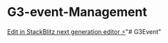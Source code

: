 # G3-event-Management

[Edit in StackBlitz next generation editor ⚡️](https://stackblitz.com/~/github.com/Nivash666/G3-event-Management)"# G3Event" 
